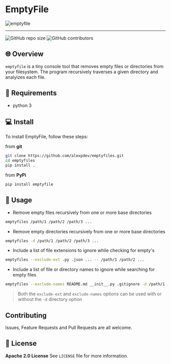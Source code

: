 # EmptyFile

![emptyfile](https://github.com/alexpdev/emptyfile/blob/master/assets/emptyfile.png?raw=true)

-----------

![GitHub repo size](https://img.shields.io/github/repo-size/alexpdev/emptyfile?color=orange)
![GitHub contributors](https://img.shields.io/github/contributors/alexpdev/emptyfile)

## 🌐 Overview

`emptyfile` is a tiny console tool that removes empty files or directories from your filesystem. The program recursively traverses a given directory and analyizes each file.

## 🔌 Requirements

- python 3

## 💻 Install

To install EmptyFile, follow these steps:

from __git__

```bash
git clone https://github.com/alexpdev/emptyfiles.git
cd emptyfiles
pip install .
```

from __PyPi__

```bash
pip install emptyfile
```

## 🚀 Usage

- Remove empty files recursively from one or more base directories

```bash
emptyfiles /path/1 /path/2 /path/3 ...
```

- Remove empty directories recursively from one or more base directories

```bash
emptyfiles -d /path/1 /path/2 /path/3 ...
```

- Include a list of file extensions to ignore while checking for empty's

```bash
emptyfiles --exclude-ext .py .json ... -- /path/1 /path/2 ...
```

- Include a list of file or directory names to ignore while searching for empty files

```bash
emptyfiles --exclude-names README.md __init__.py .gitignore -d /path/1 ...
```

> Both the `exclude-ext` and `exclude-names` options can be used with or without the `-d` directory option

## Contributing

Issues, Feature Requests and Pull Requests are all welcome.

## 📝 License

__Apache 2.0 License__
See `LICENSE` file for more information.
